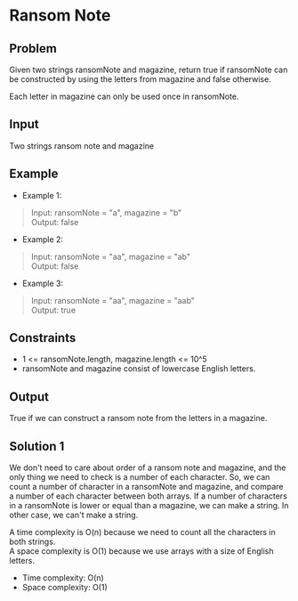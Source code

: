 # Ransom Note

## Problem

Given two strings ransomNote and magazine, return true if ransomNote can be constructed by using the letters from magazine and false otherwise.

Each letter in magazine can only be used once in ransomNote.

## Input

Two strings ransom note and magazine

## Example

- Example 1:

>Input: ransomNote = "a", magazine = "b"  
Output: false

- Example 2:

>Input: ransomNote = "aa", magazine = "ab"  
Output: false

- Example 3:

>Input: ransomNote = "aa", magazine = "aab"  
Output: true

## Constraints

- 1 <= ransomNote.length, magazine.length <= 10^5
- ransomNote and magazine consist of lowercase English letters.

## Output

True if we can construct a ransom note from the letters in a magazine.

## Solution 1

We don't need to care about order of a ransom note and magazine, and the
only thing we need to check is a number of each character. So, we can
count a number of character in a ransomNote and magazine, and compare a 
number of each character between both arrays. If a number of characters
in a ransomNote is lower or equal than a magazine, we can make a string.
In other case, we can't make a string.

A time complexity is O(n) because we need to count all the characters in
both strings.  
A space complexity is O(1) because we use arrays with a size of English
letters.

- Time complexity: O(n)
- Space complexity: O(1)
